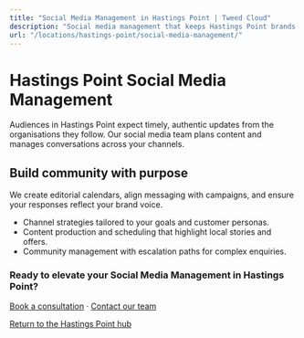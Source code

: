 ```yaml
---
title: "Social Media Management in Hastings Point | Tweed Cloud"
description: "Social media management that keeps Hastings Point brands consistent and engaging."
url: "/locations/hastings-point/social-media-management/"
---
```


# Hastings Point Social Media Management

Audiences in Hastings Point expect timely, authentic updates from the organisations they follow. Our social media team plans content and manages conversations across your channels.

## Build community with purpose

We create editorial calendars, align messaging with campaigns, and ensure your responses reflect your brand voice.

- Channel strategies tailored to your goals and customer personas.
- Content production and scheduling that highlight local stories and offers.
- Community management with escalation paths for complex enquiries.

### Ready to elevate your Social Media Management in Hastings Point?

[Book a consultation](/consultation/) · [Contact our team](/contact/)

[Return to the Hastings Point hub](/locations/hastings-point/)
